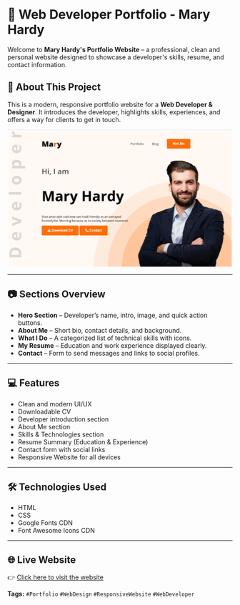 # 💼 Web Developer Portfolio - Mary Hardy

Welcome to **Mary Hardy's Portfolio Website** – a professional, clean and personal website designed to showcase a developer's skills, resume, and contact information.

## 📌 About This Project

This is a modern, responsive portfolio website for a **Web Developer & Designer**. It introduces the developer, highlights skills, experiences, and offers a way for clients to get in touch.

![Homepage Preview](./images/portfolio-preview.png)


---

## 📷 Sections Overview

- **Hero Section** – Developer’s name, intro, image, and quick action buttons.
- **About Me** – Short bio, contact details, and background.
- **What I Do** – A categorized list of technical skills with icons.
- **My Resume** – Education and work experience displayed clearly.
- **Contact** – Form to send messages and links to social profiles.

---

## 💻 Features

- Clean and modern UI/UX
- Downloadable CV
- Developer introduction section
- About Me section
- Skills & Technologies section
- Resume Summary (Education & Experience)
- Contact form with social links
- Responsive Website for all devices

---

## 🛠️ Technologies Used

- HTML  
- CSS  
- Google Fonts CDN  
- Font Awesome Icons CDN

---

## 🌐 Live Website

👉 [Click here to visit the website](https://ifthe16.github.io/web-developer-portfolio/)


**Tags:** `#Portfolio` `#WebDesign` `#ResponsiveWebsite` `#WebDeveloper`

